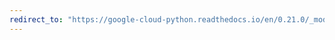 ```yaml
---
redirect_to: "https://google-cloud-python.readthedocs.io/en/0.21.0/_modules/google/cloud/datastore/entity.html"
---
```


